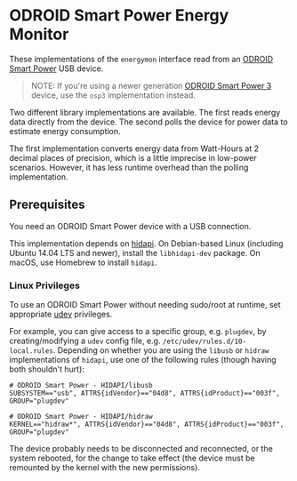 # ODROID Smart Power Energy Monitor

These implementations of the `energymon` interface read from an [ODROID Smart Power](https://wiki.odroid.com/old_product/accessory/odroidsmartpower) USB device.

> NOTE: If you're using a newer generation [ODROID Smart Power 3](https://wiki.odroid.com/accessory/power_supply_battery/smartpower3) device, use the `osp3` implementation instead.

Two different library implementations are available.
The first reads energy data directly from the device.
The second polls the device for power data to estimate energy consumption.

The first implementation converts energy data from Watt-Hours at 2 decimal
places of precision, which is a little imprecise in low-power scenarios.
However, it has less runtime overhead than the polling implementation.

## Prerequisites

You need an ODROID Smart Power device with a USB connection.

This implementation depends on [hidapi](https://github.com/signal11/hidapi/).
On Debian-based Linux (including Ubuntu 14.04 LTS and newer), install the `libhidapi-dev` package.
On macOS, use Homebrew to install `hidapi`.

### Linux Privileges

To use an ODROID Smart Power without needing sudo/root at runtime, set appropriate [udev](https://en.wikipedia.org/wiki/Udev) privileges.

For example, you can give access to a specific group, e.g. `plugdev`, by creating/modifying a `udev` config file, e.g. `/etc/udev/rules.d/10-local.rules`.
Depending on whether you are using the `libusb` or `hidraw` implementations of `hidapi`, use one of the following rules (though having both shouldn't hurt):

```
# ODROID Smart Power - HIDAPI/libusb
SUBSYSTEM=="usb", ATTRS{idVendor}=="04d8", ATTRS{idProduct}=="003f", GROUP="plugdev"

# ODROID Smart Power - HIDAPI/hidraw
KERNEL=="hidraw*", ATTRS{idVendor}=="04d8", ATTRS{idProduct}=="003f", GROUP="plugdev"
```

The device probably needs to be disconnected and reconnected, or the system rebooted, for the change to take effect (the device must be remounted by the kernel with the new permissions).
